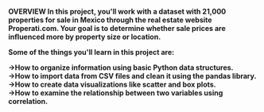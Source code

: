 <p><b>OVERVIEW<b>
In this project, you'll work with a dataset with 21,000 properties for sale in Mexico through the real estate website Properati.com. Your goal is to determine whether sale prices are influenced more by property size or location.
<p>
Some of the things you'll learn in this project are:<br>

->How to organize information using basic Python data structures.<br>
->How to import data from CSV files and clean it using the pandas library.<br>
->How to create data visualizations like scatter and box plots.<br>
->How to examine the relationship between two variables using correlation.<br>
